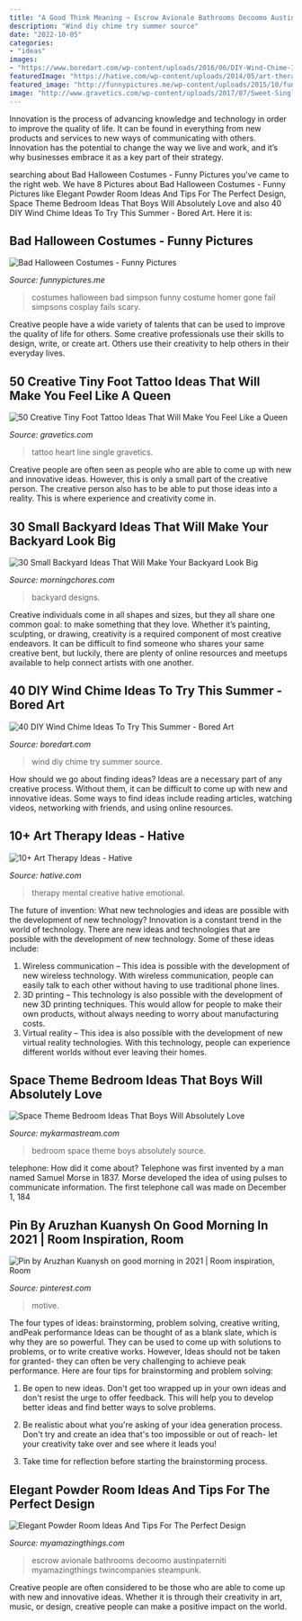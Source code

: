 ```yaml
---
title: "A Good Think Meaning ~ Escrow Avionale Bathrooms Decoomo Austinpaterniti Myamazingthings Twincompanies Steampunk"
description: "Wind diy chime try summer source"
date: "2022-10-05"
categories:
- "ideas"
images:
- "https://www.boredart.com/wp-content/uploads/2016/06/DIY-Wind-Chime-Ideas-to-Try-This-Summer-9.jpg"
featuredImage: "https://hative.com/wp-content/uploads/2014/05/art-therapy-ideas/12-art-therapy-ideas.jpg"
featured_image: "http://funnypictures.me/wp-content/uploads/2015/10/funny-pictures-bad-halloween-costumes-SHomer-Simpson.jpg"
image: "http://www.gravetics.com/wp-content/uploads/2017/07/Sweet-Single-Line-Heart-Tattoo.jpg"
---
```



Innovation is the process of advancing knowledge and technology in order to improve the quality of life. It can be found in everything from new products and services to new ways of communicating with others. Innovation has the potential to change the way we live and work, and it’s why businesses embrace it as a key part of their strategy.

	

		
searching about Bad Halloween Costumes - Funny Pictures you've came to the right web. We have 8 Pictures about Bad Halloween Costumes - Funny Pictures like Elegant Powder Room Ideas And Tips For The Perfect Design, Space Theme Bedroom Ideas That Boys Will Absolutely Love and also 40 DIY Wind Chime Ideas To Try This Summer - Bored Art. Here it is:
		
    
## Bad Halloween Costumes - Funny Pictures

<img loading=lazy src="http://funnypictures.me/wp-content/uploads/2015/10/funny-pictures-bad-halloween-costumes-SHomer-Simpson.jpg" onerror="this.onerror=null;this.src='https://tse1.mm.bing.net/th?id=OIP.DHdcpD8Ho_8uLbD3BugFmgHaJ3&amp;pid=15.1';" alt="Bad Halloween Costumes - Funny Pictures">

_Source: funnypictures.me_

>costumes halloween bad simpson funny costume homer gone fail simpsons cosplay fails scary. 

	

Creative people have a wide variety of talents that can be used to improve the quality of life for others. Some creative professionals use their skills to design, write, or create art. Others use their creativity to help others in their everyday lives.

    
## 50 Creative Tiny Foot Tattoo Ideas That Will Make You Feel Like A Queen

<img loading=lazy src="http://www.gravetics.com/wp-content/uploads/2017/07/Sweet-Single-Line-Heart-Tattoo.jpg" onerror="this.onerror=null;this.src='https://tse4.mm.bing.net/th?id=OIP.AaSJgQCZOgA6SYm4HE4m0AHaJ4&amp;pid=15.1';" alt="50 Creative Tiny Foot Tattoo Ideas That Will Make You Feel Like a Queen">

_Source: gravetics.com_

>tattoo heart line single gravetics. 

	

Creative people are often seen as people who are able to come up with new and innovative ideas. However, this is only a small part of the creative person. The creative person also has to be able to put those ideas into a reality. This is where experience and creativity come in.

    
## 30 Small Backyard Ideas That Will Make Your Backyard Look Big

<img loading=lazy src="https://i1.wp.com/morningchores.com/wp-content/uploads/2016/11/12.-A-Backyard-of-Lights-1-533x800.jpg?resize=533%2C800" onerror="this.onerror=null;this.src='https://tse1.mm.bing.net/th?id=OIP.4DXJ6fc-6t6iP2nxYndnzgHaLH&amp;pid=15.1';" alt="30 Small Backyard Ideas That Will Make Your Backyard Look Big">

_Source: morningchores.com_

>backyard designs. 

	

Creative individuals come in all shapes and sizes, but they all share one common goal: to make something that they love. Whether it’s painting, sculpting, or drawing, creativity is a required component of most creative endeavors. It can be difficult to find someone who shares your same creative bent, but luckily, there are plenty of online resources and meetups available to help connect artists with one another.

    
## 40 DIY Wind Chime Ideas To Try This Summer - Bored Art

<img loading=lazy src="https://www.boredart.com/wp-content/uploads/2016/06/DIY-Wind-Chime-Ideas-to-Try-This-Summer-9.jpg" onerror="this.onerror=null;this.src='https://tse3.mm.bing.net/th?id=OIP.952YH56F1deVfA4XCyAhuwHaLJ&amp;pid=15.1';" alt="40 DIY Wind Chime Ideas To Try This Summer - Bored Art">

_Source: boredart.com_

>wind diy chime try summer source. 

	

How should we go about finding ideas?
Ideas are a necessary part of any creative process. Without them, it can be difficult to come up with new and innovative ideas. Some ways to find ideas include reading articles, watching videos, networking with friends, and using online resources.

    
## 10+ Art Therapy Ideas - Hative

<img loading=lazy src="https://hative.com/wp-content/uploads/2014/05/art-therapy-ideas/12-art-therapy-ideas.jpg" onerror="this.onerror=null;this.src='https://tse1.mm.bing.net/th?id=OIP.7hIxjGXegd7aaFnlzaj2qAAAAA&amp;pid=15.1';" alt="10+ Art Therapy Ideas - Hative">

_Source: hative.com_

>therapy mental creative hative emotional. 

	

The future of invention: What new technologies and ideas are possible with the development of new technology?
Innovation is a constant trend in the world of technology. There are new ideas and technologies that are possible with the development of new technology. Some of these ideas include: 
1) Wireless communication – This idea is possible with the development of new wireless technology. With wireless communication, people can easily talk to each other without having to use traditional phone lines. 
2) 3D printing – This technology is also possible with the development of new 3D printing techniques. This would allow for people to make their own products, without always needing to worry about manufacturing costs. 
3) Virtual reality – This idea is also possible with the development of new virtual reality technologies. With this technology, people can experience different worlds without ever leaving their homes.

    
## Space Theme Bedroom Ideas That Boys Will Absolutely Love

<img loading=lazy src="https://mykarmastream.com/wp-content/uploads/2018/02/space-theme-bedroom-4-.jpg" onerror="this.onerror=null;this.src='https://tse3.mm.bing.net/th?id=OIP.I1qswdiEr13flu5ukc4q2AHaKW&amp;pid=15.1';" alt="Space Theme Bedroom Ideas That Boys Will Absolutely Love">

_Source: mykarmastream.com_

>bedroom space theme boys absolutely source. 

	

telephone: How did it come about?
Telephone was first invented by a man named Samuel Morse in 1837. Morse developed the idea of using pulses to communicate information. The first telephone call was made on December 1, 184
    
## Pin By Aruzhan Kuanysh On Good Morning In 2021 | Room Inspiration, Room

<img loading=lazy src="https://i.pinimg.com/736x/1e/b8/bb/1eb8bbc3313467780d4ed83aa8cbb5ed.jpg" onerror="this.onerror=null;this.src='https://tse2.mm.bing.net/th?id=OIP.Z7tNDwiRNJm52Q4CcKNGTAHaMm&amp;pid=15.1';" alt="Pin by Aruzhan Kuanysh on good morning in 2021 | Room inspiration, Room">

_Source: pinterest.com_

>motive. 

	

The four types of ideas: brainstorming, problem solving, creative writing, andPeak performance
Ideas can be thought of as a blank slate, which is why they are so powerful. They can be used to come up with solutions to problems, or to write creative works. However, Ideas should not be taken for granted- they can often be very challenging to achieve peak performance. Here are four tips for brainstorming and problem solving:
1. Be open to new ideas. Don't get too wrapped up in your own ideas and don't resist the urge to offer feedback. This will help you to develop better ideas and find better ways to solve problems.

2. Be realistic about what you're asking of your idea generation process. Don't try and create an idea that's too impossible or out of reach- let your creativity take over and see where it leads you!

3. Take time for reflection before starting the brainstorming process.

    
## Elegant Powder Room Ideas And Tips For The Perfect Design

<img loading=lazy src="https://myamazingthings.com/wp-content/uploads/2017/10/powder-room-2-.jpg" onerror="this.onerror=null;this.src='https://tse4.mm.bing.net/th?id=OIP.ypvOcbzqb0z9VO1b0__oBQHaHr&amp;pid=15.1';" alt="Elegant Powder Room Ideas And Tips For The Perfect Design">

_Source: myamazingthings.com_

>escrow avionale bathrooms decoomo austinpaterniti myamazingthings twincompanies steampunk. 

	

Creative people are often considered to be those who are able to come up with new and innovative ideas. Whether it is through their creativity in art, music, or design, creative people can make a positive impact on the world.

